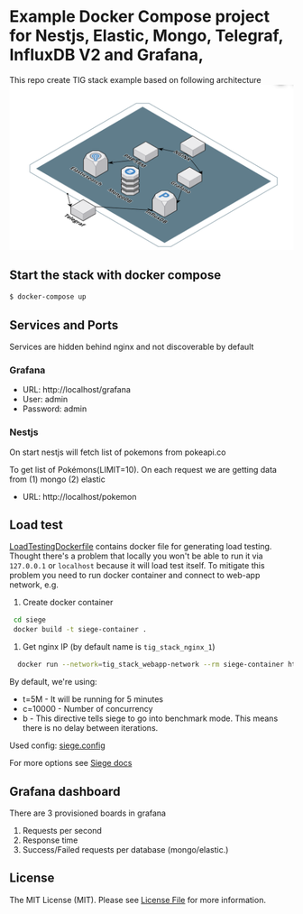 # Example Docker Compose project for Nestjs, Elastic, Mongo, Telegraf, InfluxDB V2 and Grafana,

This repo create TIG stack example based on following architecture
![Architecture](./docs/architecture.png?raw=true "Architecture")

## Start the stack with docker compose

```bash
$ docker-compose up
```

## Services and Ports
Services are hidden behind nginx and not discoverable by default

### Grafana
- URL: http://localhost/grafana
- User: admin 
- Password: admin 

### Nestjs
On start nestjs will fetch list of pokemons from pokeapi.co

To get list of Pokémons(LIMIT=10). On each request we are getting data from (1) mongo (2) elastic 
- URL: http://localhost/pokemon

## Load test
[LoadTestingDockerfile](./SiegeDockerfile) contains docker file for generating load testing.
Thought there's a problem that locally you won't be able to run it via `127.0.0.1` or `localhost` because it will load test itself.
To mitigate this problem you need to run docker container and connect to web-app network, e.g.
1. Create docker container
```bash
 cd siege
 docker build -t siege-container .  
```
1. Get nginx IP (by default name is `tig_stack_nginx_1`)
```bash
  docker run --network=tig_stack_webapp-network --rm siege-container http://nginx/pokemon
```

By default, we're using:
- t=5M - It will be running for 5 minutes
- c=10000 - Number of concurrency
- b - This directive tells siege to go into benchmark mode. This means there is no delay between iterations.

Used config: [siege.config](./siege/Dockerfile)

For more options see [Siege docs](https://github.com/JoeDog/siege/blob/master/doc/siege.pod)

## Grafana dashboard
There are 3 provisioned boards in grafana
1. Requests per second
1. Response time
1. Success/Failed requests per database (mongo/elastic.)

## License

The MIT License (MIT). Please see [License File](LICENSE) for more information.

